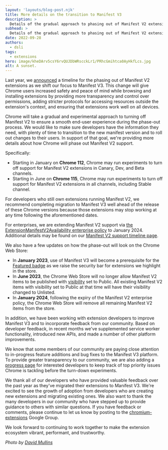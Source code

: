 ```yaml
---
layout: 'layouts/blog-post.njk'
title: More details on the transition to Manifest V3
description: >
  Details of the gradual approach to phasing out of Manifest V2 extensions.
subhead: >
  Details of the gradual approach to phasing out of Manifest V2 extensions.
date: 2022-09-28
authors:
  - dsli
tags:
  - extensions
hero: image/kheDArv5csY6rvQUJDbWRscckLr1/PRhcGmihtca0AyHkfLcs.jpg
alt: A sunset.
---
```


Last year, we [announced](/blog/mv2-transition/) a timeline for the phasing out of Manifest V2 extensions as we shift our focus to Manifest V3. This change will give Chrome users increased safety and peace of mind while browsing and installing extensions by providing more transparency and control over permissions, adding stricter protocols for accessing resources outside the extension's context, and ensuring that extensions work well on all devices.

Chrome will take a gradual and experimental approach to turning off Manifest V2 to ensure a smooth end-user experience during the phase-out process. We would like to make sure developers have the information they need, with plenty of time to transition to the new manifest version and to roll out changes to their users.  In support of that goal, we're providing more details about how Chrome will phase out Manifest V2 support. 

Specifically:

-  Starting in January on **Chrome 112**, Chrome may run experiments to turn off support for Manifest V2 extensions in Canary, Dev, and Beta channels.
-  Starting in June on **Chrome 115**, Chrome may run experiments to turn off support for Manifest V2 extensions in all channels, including Stable channel.

For developers who still own extensions running Manifest V2, we recommend completing migration to Manifest V3 well ahead of the release of these Chrome versions because those extensions may stop working at any time following the aforementioned dates.

For enterprises, we are extending Manifest V2 support via [the ExtensionManifestV2Availability enterprise policy](https://bugs.chromium.org/p/chromium/issues/detail?id=1347794) to January 2024. Additional details may be found on our [Manifest V2 support timeline page](/docs/extensions/mv3/mv2-sunset/).

We also have a few updates on how the phase-out will look on the Chrome Web Store:

-  In **January 2023**, use of Manifest V3 will become a prerequisite for the [Featured badge](https://blog.google/products/chrome/find-great-extensions-new-chrome-web-store-badges/) as we raise the security bar for extensions we highlight in the store.
-  In **June 2023**, the Chrome Web Store will no longer allow Manifest V2 items to be published with [visibility](/docs/webstore/cws-dashboard-distribution/#setting-the-visibility) set to Public. All existing Manifest V2 items with visibility set to Public at that time will have their visibility changed to Unlisted.
-  In **January 2024**, following the expiry of the Manifest V2 enterprise policy, the Chrome Web Store will remove all remaining Manifest V2 items from the store.

In addition, we have been working with extension developers to improve Manifest V3 and to incorporate feedback from our community. Based on developer feedback, in recent months we've supplemented service worker functionality, introduced new APIs, and made a number of other platform improvements. 

We know that some members of our community are paying close attention to in-progress feature additions and bug fixes to the Manifest V3 platform. To provide greater transparency to our community, we are also adding a [progress page](https://docs.google.com/document/u/0/d/1s59_ALwSOL1djxZz7G0l6PjZcXBM3SR9Cjejuwo5BlM/edit?resourcekey=0-kljyHBOJ_eKYsaQs1XLBiw) for interested developers to keep track of top priority issues Chrome is tackling before the turn-down experiments.

We thank all of our developers who have provided valuable feedback over the past year as they've migrated their extensions to Manifest V3. We're excited to see the growth of adoption from developers who are creating new extensions and migrating existing ones. We also want to thank the many developers in our community who have stepped up to provide guidance to others with similar questions. If you have feedback or comments, please continue to let us know by posting to the [chromium-extensions](https://groups.google.com/a/chromium.org/g/chromium-extensions) Google Group.

We look forward to continuing to work together to make the extension ecosystem vibrant, performant, and trustworthy.

_Photo by [David Mullins](https://unsplash.com/@mullins?utm_source=unsplash&utm_medium=referral&utm_content=creditCopyText)_
